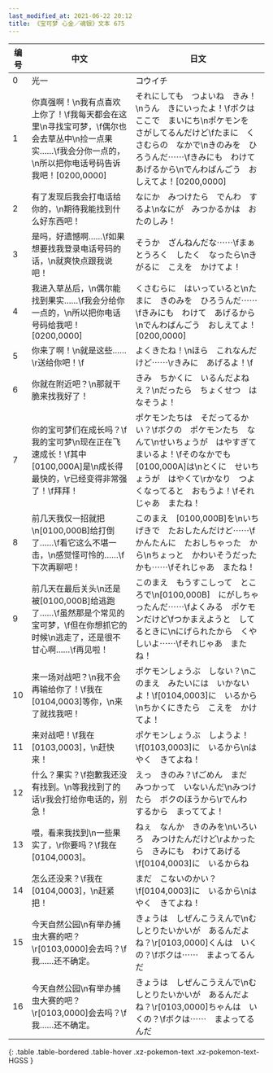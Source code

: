 ```yaml
---
last_modified_at: 2021-06-22 20:12
title: 《宝可梦 心金／魂银》文本 675
---
```

| 编号 | 中文 | 日文 |
| ---- | ---- | ---- |
| 0 | 光一 | コウイチ |
| 1 | 你真强啊！\n我有点喜欢上你了！\f我每天都会在这里\n寻找宝可梦，\f偶尔也会去草丛中\n捡一点果实……\f我会分你一点的，\n所以把你电话号码告诉我吧！[0200,0000] | それにしても　つよいね　きみ！\nうん　きにいったよ！\fボクは　ここで　まいにち\nポケモンを　さがしてるんだけど\fたまに　くさむらの　なかで\nきのみを　ひろうんだ⋯⋯\fきみにも　わけて　あげるから\nでんわばんごう　おしえてよ！[0200,0000] |
| 2 | 有了发现后我会打电话给你的，\n期待我能找到什么好东西吧！ | なにか　みつけたら　でんわ　するよ\nなにが　みつかるかは　おたのしみ！ |
| 3 | 是吗，好遗憾啊……\f如果想要找我登录电话号码的话，\n就爽快点跟我说吧！ | そうか　ざんねんだな⋯⋯\fまぁ　とうろく　したく　なったら\nきがるに　こえを　かけてよ！ |
| 4 | 我进入草丛后，\n偶尔能找到果实……\f我会分给你一点的，\n所以把你电话号码给我吧！[0200,0000] | くさむらに　はいっていると\nたまに　きのみを　ひろうんだ⋯⋯\fきみにも　わけて　あげるから\nでんわばんごう　おしえてよ！[0200,0000] |
| 5 | 你来了啊！\n就是这些……\r送给你吧！\f | よくきたね！\nほら　これなんだけど⋯⋯\rきみに　あげるよ！\f |
| 6 | 你就在附近吧？\n那就干脆来找我好了！ | きみ　ちかくに　いるんだよねえ？\nだったら　ちょくせつ　はなそうよ！ |
| 7 | 你的宝可梦们在成长吗？\f我的宝可梦\n现在正在飞速成长！\f其中[0100,000A]是\n成长得最快的，\r已经变得非常强了！\f拜拜！ | ポケモンたちは　そだってるかい？\fボクの　ポケモンたち　なんて\nせいちょうが　はやすぎて　まいるよ！\fそのなかでも　[0100,000A]は\nとくに　せいちょうが　はやくて\rかなり　つよくなってると　おもうよ！\fそれじゃあ　またね！ |
| 8 | 前几天我仅一招就把\n[0100,000B]给打倒了……\f看它这么不堪一击，\n感觉怪可怜的……\f下次再聊吧！ | このまえ　[0100,000B]を\nいちげきで　たおしたんだけど⋯⋯\fかんたんに　たおしちゃった　から\nちょっと　かわいそうだったかも⋯⋯\fそれじゃあ　またね！ |
| 9 | 前几天在最后关头\n还是被[0100,000B]给逃跑了……\f虽然那是个常见的宝可梦，\f但在你想抓它的时候\n逃走了，还是很不甘心啊……\f再见啦！ | このまえ　もうすこしって　ところで\n[0100,000B]　にがしちゃったんだ⋯⋯\fよくみる　ポケモンだけど\fつかまえようと　してるときに\nにげられたから　くやしいよ⋯⋯\fそれじゃあ　またね！ |
| 10 | 来一场对战吧？\n我不会再输给你了！\f我在[0104,0003]等你，\n来了就找我吧！ | ポケモンしょうぶ　しない？\nこのまえ　みたいには　いかないよ！\f[0104,0003]に　いるから\nちかくにきたら　こえを　かけてよ！ |
| 11 | 来对战吧！\f我在[0103,0003]，\n赶快来！ | ポケモンしょうぶ　しようよ！\f[0103,0003]に　いるから\nはやく　きてよね！ |
| 12 | 什么？果实？\f抱歉我还没有找到。\n等我找到了的话\r我会打给你电话的，别急！ | えっ　きのみ？\fごめん　まだ　みつかって　いないんだ\nみつけたら　ボクのほうから\rでんわ　するから　まっててよ！ |
| 13 | 喂，看来我找到\n一些果实了，\r你要吗？\f我在[0104,0003]。 | ねぇ　なんか　きのみを\nいろいろ　みつけたんだけど\rよかったら　きみにも　わけてあげる\f[0104,0003]に　いるからね |
| 14 | 怎么还没来？\f我在[0104,0003]，\n赶紧把！ | まだ　こないのかい？\f[0104,0003]に　いるから\nはやく　きてよね！ |
| 15 | 今天自然公园\n有举办捕虫大赛的吧？\r[0103,0000]会去吗？\f我……还不确定。 | きょうは　しぜんこうえんで\nむしとりたいかいが　あるんだよね？\r[0103,0000]くんは　いくの？\fボクは⋯⋯　まよってるんだ |
| 16 | 今天自然公园\n有举办捕虫大赛的吧？\r[0103,0000]会去吗？\f我……还不确定。 | きょうは　しぜんこうえんで\nむしとりたいかいが　あるんだよね？\r[0103,0000]ちゃんは　いくの？\fボクは⋯⋯　まよってるんだ |
{: .table .table-bordered .table-hover .xz-pokemon-text .xz-pokemon-text-HGSS }